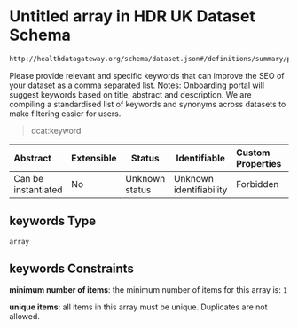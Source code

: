 # Untitled array in HDR UK Dataset Schema

```txt
http://healthdatagateway.org/schema/dataset.json#/definitions/summary/properties/keywords
```

Please provide relevant and specific keywords that can improve the SEO of your dataset as a comma separated list. Notes: Onboarding portal will suggest keywords based on title, abstract and description. We are compiling a standardised list of keywords and synonyms across datasets to make filtering easier for users.


> dcat:keyword
>

| Abstract            | Extensible | Status         | Identifiable            | Custom Properties | Additional Properties | Access Restrictions | Defined In                                                                 |
| :------------------ | ---------- | -------------- | ----------------------- | :---------------- | --------------------- | ------------------- | -------------------------------------------------------------------------- |
| Can be instantiated | No         | Unknown status | Unknown identifiability | Forbidden         | Allowed               | none                | [dataset.schema.json\*](../out/dataset.schema.json "open original schema") |

## keywords Type

`array`

## keywords Constraints

**minimum number of items**: the minimum number of items for this array is: `1`

**unique items**: all items in this array must be unique. Duplicates are not allowed.
